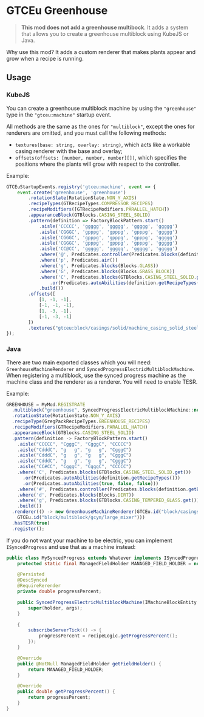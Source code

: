 # GTCEu Greenhouse

> **This mod does not add a greenhouse multibock**. It adds a system that allows you to create a greenhouse multiblock using KubeJS or Java.

Why use this mod? It adds a custom renderer that makes plants appear and grow when a recipe is running.

## Usage

### KubeJS

You can create a greenhouse multiblock machine by using the `"greenhouse"` type in the `"gtceu:machine"` startup event.

All methods are the same as the ones for `"multiblock"`, except the ones for renderers are omitted, and you must call the following methods:

* `textures(base: string, overlay: string)`, which acts like a workable casing renderer with the base and overlay;
* `offsets(offsets: [number, number, number][])`, which specifies the positions where the plants will grow with respect to the controller.

Example:

```js
GTCEuStartupEvents.registry('gtceu:machine', event => {
    event.create('greenhouse', 'greenhouse')
        .rotationState(RotationState.NON_Y_AXIS)
        .recipeTypes(GTRecipeTypes.COMPRESSOR_RECIPES)
        .recipeModifiers([GTRecipeModifiers.PARALLEL_HATCH])
        .appearanceBlock(GTBlocks.CASING_STEEL_SOLID)
        .pattern(definition => FactoryBlockPattern.start()
            .aisle('CCCCC', 'ggggg', 'ggggg', 'ggggg', 'ggggg')
            .aisle('CGGGC', 'gpppg', 'gpppg', 'gpppg', 'ggggg')
            .aisle('CGGGC', 'gpppg', 'gpppg', 'gpppg', 'ggggg')
            .aisle('CGGGC', 'gpppg', 'gpppg', 'gpppg', 'ggggg')
            .aisle('CC@CC', 'ggggg', 'ggggg', 'ggggg', 'ggggg')
            .where('@', Predicates.controller(Predicates.blocks(definition.get())))
            .where('p', Predicates.air())
            .where('g', Predicates.blocks(Blocks.GLASS))
            .where('G', Predicates.blocks(Blocks.GRASS_BLOCK))
            .where('C', Predicates.blocks(GTBlocks.CASING_STEEL_SOLID.get())
                .or(Predicates.autoAbilities(definition.getRecipeTypes())))
            .build())
        .offsets([
            [1, -1, -1],
            [-1, -1, -1],
            [1, -3, -1],
            [-1, -3, -1]
        ])
        .textures("gtceu:block/casings/solid/machine_casing_solid_steel", "gtceu:block/multiblock/gcym/large_mixer")
});
```

### Java

There are two main exported classes which you will need: `GreenhouseMachineRenderer` and `SyncedProgressElectricMultiblockMachine`. When registering a multiblock, use the synced progress machine as the machine class and the renderer as a renderer. You will need to enable TESR.

Example:

```js
GREENHOUSE = MyMod.REGISTRATE
  .multiblock("greenhouse", SyncedProgressElectricMultiblockMachine::new)
  .rotationState(RotationState.NON_Y_AXIS)
  .recipeType(GregPackRecipeTypes.GREENHOUSE_RECIPES)
  .recipeModifiers(GTRecipeModifiers.PARALLEL_HATCH)
  .appearanceBlock(GTBlocks.CASING_STEEL_SOLID)
  .pattern(definition -> FactoryBlockPattern.start()
    .aisle("CCCCC", "CgggC", "CgggC", "CCCCC")
    .aisle("CdddC", "g   g", "g   g", "CgggC")
    .aisle("CdddC", "g   g", "g   g", "CgggC")
    .aisle("CdddC", "g   g", "g   g", "CgggC")
    .aisle("CC#CC", "CgggC", "CgggC", "CCCCC")
    .where('C', Predicates.blocks(GTBlocks.CASING_STEEL_SOLID.get())
      .or(Predicates.autoAbilities(definition.getRecipeTypes()))
      .or(Predicates.autoAbilities(true, false, false)))
	.where('#', Predicates.controller(Predicates.blocks(definition.getBlock())))
	.where('d', Predicates.blocks(Blocks.DIRT))
	.where('g', Predicates.blocks(GTBlocks.CASING_TEMPERED_GLASS.get()))
	.build())
  .renderer(() -> new GreenhouseMachineRenderer(GTCEu.id("block/casings/solid/machine_casing_solid_steel"),
    GTCEu.id("block/multiblock/gcym/large_mixer")))
  .hasTESR(true)
  .register();
```

If you do not want your machine to be electric, you can implement `ISyncedProgress` and use that as a machine instead:

```java
public class MySyncedProgress extends Whatever implements ISyncedProgress {
	protected static final ManagedFieldHolder MANAGED_FIELD_HOLDER = new ManagedFieldHolder(SyncedProgressElectricMultiblockMachine.class, Whatever.MANAGED_FIELD_HOLDER);

	@Persisted
	@DescSynced
	@RequireRerender
	private double progressPercent;

	public SyncedProgressElectricMultiblockMachine(IMachineBlockEntity holder, Object... args) {
		super(holder, args);
	}

	{
		subscribeServerTick(() -> {
			progressPercent = recipeLogic.getProgressPercent();
		});
	}

	@Override
	public @NotNull ManagedFieldHolder getFieldHolder() {
		return MANAGED_FIELD_HOLDER;
	}

	@Override
	public double getProgressPercent() {
		return progressPercent;
	}
}
```
